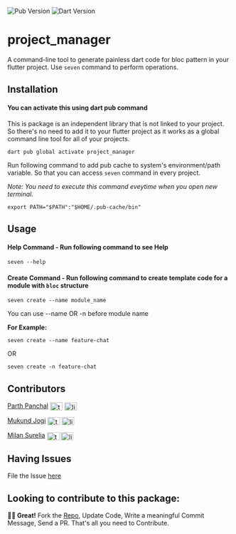 ![Pub Version](https://img.shields.io/pub/v/project_manager?style=plastic)  ![Dart Version](https://img.shields.io/badge/dart-v2.16.0-orange?style=plastic)

# project_manager
A command-line tool to generate painless dart code for bloc pattern in your flutter project.
Use `seven` command to perform operations.

## Installation

#### You can activate this using dart pub command

This is package is an independent library that is not linked to your project. So there's no need to add it to your
flutter project as it works as a global command line tool for all of your projects.

```shell
dart pub global activate project_manager
```

Run following command to add pub cache to system's environment/path variable. So that you can access `seven` command in every project.<br/>

<i>Note: You need to execute this command eveytime when you open new terminal.</i>

```shell
export PATH="$PATH":"$HOME/.pub-cache/bin"
```

## Usage

#### Help Command - Run following command to see Help

```shell
seven --help
```

#### Create Command - Run following command to create template code for a module with `bloc` structure

```shell
seven create --name module_name
```

You can use --name OR -n before module name

<b>For Example:</b>
```shell
seven create --name feature-chat 
```
OR
```shell
seven create -n feature-chat
```

## Contributors


[Parth Panchal](https://www.linkedin.com/in/parthpanchal8401/)
<a href="https://twitter.com/hitchhickerrr" target="blank"><img align="center" src="https://raw.githubusercontent.com/rahuldkjain/github-profile-readme-generator/master/src/images/icons/Social/twitter.svg" alt="twitter_logo" height="18" width="28" /></a>
<a href="https://linkedin.com/in/parthpanchal8401" target="blank"><img align="center" src="https://raw.githubusercontent.com/rahuldkjain/github-profile-readme-generator/master/src/images/icons/Social/linked-in-alt.svg" alt="linedin_logo" height="18" width="28" /></a>

[Mukund Jogi](https://www.linkedin.com/in/mukund-a-jogi/)
<a href="https://twitter.com/mukundjogi" target="blank"><img align="center" src="https://raw.githubusercontent.com/rahuldkjain/github-profile-readme-generator/master/src/images/icons/Social/twitter.svg" alt="twitter_logo" height="18" width="28" /></a>
<a href="https://linkedin.com/in/mukund-a-jogi" target="blank"><img align="center" src="https://raw.githubusercontent.com/rahuldkjain/github-profile-readme-generator/master/src/images/icons/Social/linked-in-alt.svg" alt="linedin_logo" height="18" width="28" /></a>

[Milan Surelia](https://www.linkedin.com/in/milansurelia/)
<a href="https://twitter.com/milanpsurelia" target="blank"><img align="center" src="https://raw.githubusercontent.com/rahuldkjain/github-profile-readme-generator/master/src/images/icons/Social/twitter.svg" alt="twitter_logo" height="18" width="28" /></a>
<a href="https://linkedin.com/in/milansurelia" target="blank"><img align="center" src="https://raw.githubusercontent.com/rahuldkjain/github-profile-readme-generator/master/src/images/icons/Social/linked-in-alt.svg" alt="linedin_logo" height="18" width="28" /></a>


## Having Issues

File the Issue [here](https://github.com/parthp-7span/project-manager/issues)

## Looking to contribute to this package:

**🤘🏻 Great!**
Fork the [Repo](https://github.com/parthp-7span/project-manager), Update Code, Write a meaningful Commit Message, Send a PR. That's all you need to Contribute.


